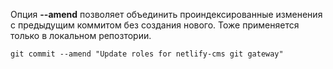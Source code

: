 Опция **--amend** позволяет объединить проиндексированные изменения с предыдущим коммитом без создания нового. Тоже применяется только в локальном репозтории. 

```bash=TypeScript
git commit --amend "Update roles for netlify-cms git gateway"
```